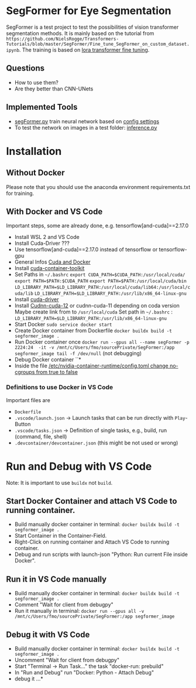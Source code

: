 # SegFormer for Eye Segmentation
SegFormer is a test project to test the possibilities of vision transformer segmentation methods.
It is mainly based on the tutorial from `https://github.com/NielsRogge/Transformers-Tutorials/blob/master/SegFormer/Fine_tune_SegFormer_on_custom_dataset.ipynb`.
The training is based on [lora transformer fine tuning](https://huggingface.co/docs/peft/main/conceptual_guides/lora).

## Questions
* How to use them?
* Are they better than CNN-UNets

## Implemented Tools
* [segFormer.py](segFormer.py) train neural network based on [config settings](config.py)
* To test the network on images in a test folder: [inference.py](inference.py)

# Installation
##  Without Docker
Please note that you should use the anaconda environment requirements.txt for training.

## With Docker and VS Code
Important steps, some are already done, e.g. tensorflow[and-cuda]==2.17.0
* Install WSL 2 and VS Code
* Install Cuda-Driver ???
* Use tensorflow[and-cuda]==2.17.0 instead of tensorflow or tensorflow-gpu
* General Infos [Cuda and Docker ](https://docs.nvidia.com/ai-enterprise/deployment/vmware/latest/docker.html)
* Install [cuda-container-toolkit](https://docs.nvidia.com/datacenter/cloud-native/container-toolkit/latest/install-guide.html#installing-the-nvidia-container-toolkit)
* Set Paths in `~/.bashrc` 
  `export CUDA_PATH=$CUDA_PATH:/usr/local/cuda/`
  `export PATH=$PATH:$CUDA_PATH`
  `export PATH=$PATH:/usr/local/cuda/bin`
  `LD_LIBRARY_PATH=$LD_LIBRARY_PATH:/usr/local/cuda/lib64:/usr/local/cuda/lib`
  `LD_LIBRARY_PATH=$LD_LIBRARY_PATH:/usr/lib/x86_64-linux-gnu`
* Install [cuda-driver]()
* Install [Cudnn-cuda-12](https://developer.nvidia.com/cudnn-downloads?target_os=Linux&target_arch=x86_64&Distribution=Ubuntu&target_version=22.04&target_type=deb_local) or cudnn-cuda-11 depending on coda version
  Maybe create link from to `/usr/local/cuda`
  Set path in `~/.bashrc` :  `LD_LIBRARY_PATH=$LD_LIBRARY_PATH:/usr/lib/x86_64-linux-gnu`
* Start Docker `sudo service docker start`
* Create Docker container from Dockerfile `docker buildx build -t segformer_image .`
* Run Docker container once `docker run --gpus all --name segFormer -p 2224:24  -it -v /mnt/c/Users/fmo/sourcePrivate/SegFormer:/app segformer_image tail -f /dev/null` (not debugging)
* Debug Docker container ``*
* Inside the file [/etc/nvidia-container-runtime/config.toml change no-cgroups from true to false](https://github.com/microsoft/WSL/issues/9962#issuecomment-2066459177)
  
### Definitions to use Docker in VS Code
Important files are 
* `Dockerfile`
* `.vscode/launch.json` -> Launch tasks that can be run directly with `Play`-Button 
* `.vscode/tasks.json` -> Definition of single tasks, e.g., build, run (command, file, shell)
* `.devcontainer/devcontainer.json` (this might be not used or wrong)

# Run and Debug with VS Code
Note: It is important to use `buildx` not `build`.

## Start Docker Container and attach VS Code to running container.
* Build manually docker container in terminal: `docker buildx build -t segformer_image .`
* Start Container in the Container-Field.
* Right-Click on running container and Attach VS Code to running container.
* Debug and run scripts with launch-json "Python: Run current File inside Docker".

## Run it in VS Code manually
* Build manually docker container in terminal: `docker buildx build -t segformer_image .`
* Comment "Wait for client from debugpy"
* Run it manually in terminal: `docker run --gpus all -v /mnt/c/Users/fmo/sourcePrivate/SegFormer:/app segformer_image`

## Debug it with VS Code

* Build manually docker container in terminal: `docker buildx build -t segformer_image .`
* Uncomment "Wait for client from debugpy"
* Start "Terminal -> Run Task..." the task "docker-run: prebuild"
* In "Run and Debug" run "Docker: Python - Attach Debug"
* debug it ...*
